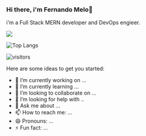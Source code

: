 ### Hi there, i'm Fernando Melo👋

i'm a Full Stack MERN developer and DevOps engieer.



<a href="https://github.com/anuraghazra/github-readme-stats">
  <img align="center" src="https://github-readme-stats.vercel.app/api?username=Fernandojmo&show_icons=true&theme=radical" />
</a>


![Top Langs](https://github-readme-stats.vercel.app/api/top-langs/?username=Fernandojmo&layout=compact)



![visitors]([https://visitor-badge.glitch.me/badge?page_id=page.id&left_color=green&right_color=red](https://www.linkedin.com/in/fernando-melo-olivares-31329b201/overlay/background-image/))

Here are some ideas to get you started:

- 🔭 I’m currently working on ...
- 🌱 I’m currently learning ...
- 👯 I’m looking to collaborate on ...
- 🤔 I’m looking for help with ..
- 💬 Ask me about ...
- 📫 How to reach me: ...
- 😄 Pronouns: ...
- ⚡ Fun fact: ...

